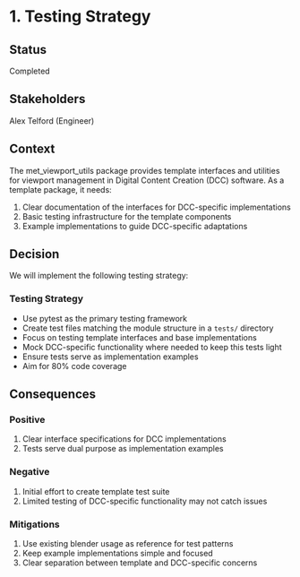 # 1. Testing Strategy

## Status
Completed

## Stakeholders
Alex Telford (Engineer)

## Context
The met_viewport_utils package provides template interfaces and utilities for viewport management in Digital Content Creation (DCC) software. As a template package, it needs:
1. Clear documentation of the interfaces for DCC-specific implementations
2. Basic testing infrastructure for the template components
3. Example implementations to guide DCC-specific adaptations

## Decision
We will implement the following testing strategy:

### Testing Strategy
- Use pytest as the primary testing framework
- Create test files matching the module structure in a `tests/` directory
- Focus on testing template interfaces and base implementations
- Mock DCC-specific functionality where needed to keep this tests light
- Ensure tests serve as implementation examples
- Aim for 80% code coverage

## Consequences

### Positive
1. Clear interface specifications for DCC implementations
2. Tests serve dual purpose as implementation examples

### Negative
1. Initial effort to create template test suite
2. Limited testing of DCC-specific functionality may not catch issues

### Mitigations
1. Use existing blender usage as reference for test patterns
2. Keep example implementations simple and focused
3. Clear separation between template and DCC-specific concerns
